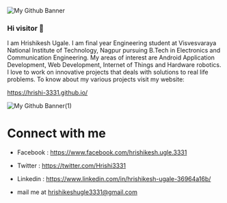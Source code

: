 ![My Github Banner](https://user-images.githubusercontent.com/43084197/87218805-bbf0d780-c373-11ea-9ab3-96f71b0d0f13.png)

### Hi visitor 👋

I am Hrishikesh Ugale. I am final year Engineering student at Visvesvaraya National Institute of Technology, Nagpur pursuing B.Tech in Electronics and Communication Engineering. My areas of interest are Android Application Development, Web Development, Internet of Things and Hardware robotics. I love to work on innovative projects that deals with solutions to real life problems. To know about my various projects visit my website:

https://hrishi-3331.github.io/

![My Github Banner(1)](https://user-images.githubusercontent.com/43084197/87219406-64a13600-c378-11ea-8025-3586f4f2a9b5.png)


# Connect with me

- Facebook : https://www.facebook.com/hrishikesh.ugle.3331
- Twitter : https://twitter.com/Hrishi3331
- Linkedin : https://www.linkedin.com/in/hrishikesh-ugale-36964a16b/

- mail me at hrishikeshugle3331@gmail.com

<!--
**Hrishi-3331/Hrishi-3331** is a ✨ _special_ ✨ repository because its `README.md` (this file) appears on your GitHub profile.

Here are some ideas to get you started:

- 🔭 I’m currently working on ...
- 🌱 I’m currently learning ...
- 👯 I’m looking to collaborate on ...
- 🤔 I’m looking for help with ...
- 💬 Ask me about ...
- 📫 How to reach me: ...
- 😄 Pronouns: ...
- ⚡ Fun fact: ...
-->
